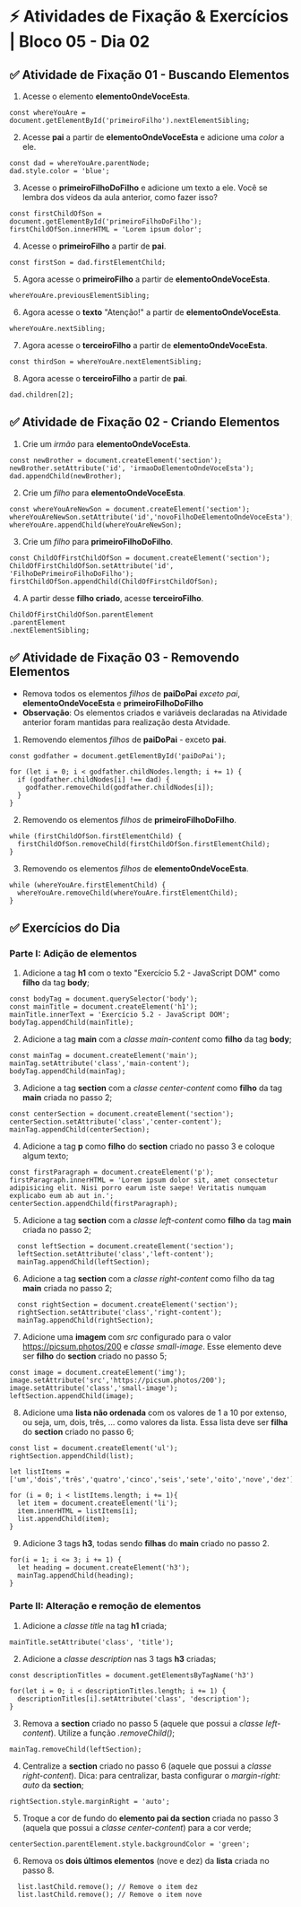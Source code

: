 # &#9889; Atividades de Fixação & Exercícios | Bloco 05 - Dia 02

## &#9989; Atividade de Fixação 01 - Buscando Elementos

1. Acesse o elemento **elementoOndeVoceEsta**.
```
const whereYouAre = document.getElementById('primeiroFilho').nextElementSibling;
```

2. Acesse **pai** a partir de **elementoOndeVoceEsta** e adicione uma *color* a ele.
```
const dad = whereYouAre.parentNode;
dad.style.color = 'blue';
```

3. Acesse o **primeiroFilhoDoFilho** e adicione um texto a ele. Você se lembra dos vídeos da aula anterior, como fazer isso?
```
const firstChildOfSon = document.getElementById('primeiroFilhoDoFilho');
firstChildOfSon.innerHTML = 'Lorem ipsum dolor';
```

4. Acesse o **primeiroFilho** a partir de **pai**.
```
const firstSon = dad.firstElementChild;
```

5. Agora acesse o **primeiroFilho** a partir de **elementoOndeVoceEsta**.
```
whereYouAre.previousElementSibling;
```

6. Agora acesse o **texto** "Atenção!" a partir de **elementoOndeVoceEsta**.
```
whereYouAre.nextSibling;
```

7. Agora acesse o **terceiroFilho** a partir de **elementoOndeVoceEsta**.
```
const thirdSon = whereYouAre.nextElementSibling;
```

8. Agora acesse o **terceiroFilho** a partir de **pai**.
```
dad.children[2];
```

## &#9989; Atividade de Fixação 02 - Criando Elementos

1. Crie um *irmão* para **elementoOndeVoceEsta**.
```
const newBrother = document.createElement('section');
newBrother.setAttribute('id', 'irmaoDoElementoOndeVoceEsta');
dad.appendChild(newBrother);
```

2. Crie um *filho* para **elementoOndeVoceEsta**.
```
const whereYouAreNewSon = document.createElement('section');
whereYouAreNewSon.setAttribute('id','novoFilhoDeElementoOndeVoceEsta');
whereYouAre.appendChild(whereYouAreNewSon);
```

3. Crie um *filho* para **primeiroFilhoDoFilho**.
```
const ChildOfFirstChildOfSon = document.createElement('section');
ChildOfFirstChildOfSon.setAttribute('id', 'FilhoDePrimeiroFilhoDoFilho');
firstChildOfSon.appendChild(ChildOfFirstChildOfSon);
```

4. A partir desse **filho criado**, acesse **terceiroFilho**.
```
ChildOfFirstChildOfSon.parentElement
.parentElement
.nextElementSibling;
```

## &#9989; Atividade de Fixação 03 - Removendo Elementos
- Remova todos os elementos *filhos* de **paiDoPai** *exceto pai*, **elementoOndeVoceEsta** e **primeiroFilhoDoFilho**
- **Observação**: Os elementos criados e variáveis declaradas na Atividade anterior foram mantidas para realização desta Atvidade.

1. Removendo elementos *filhos* de **paiDoPai** - exceto **pai**.
```
const godfather = document.getElementById('paiDoPai');

for (let i = 0; i < godfather.childNodes.length; i += 1) {
  if (godfather.childNodes[i] !== dad) {
    godfather.removeChild(godfather.childNodes[i]);
  }
}
```

2. Removendo os elementos *filhos* de **primeiroFilhoDoFilho**.
```
while (firstChildOfSon.firstElementChild) {
  firstChildOfSon.removeChild(firstChildOfSon.firstElementChild);
}
```

3. Removendo os elementos *filhos* de **elementoOndeVoceEsta**.
```
while (whereYouAre.firstElementChild) {
  whereYouAre.removeChild(whereYouAre.firstElementChild);
}
```

## &#9989; Exercícios do Dia
### Parte I: Adição de elementos
1. Adicione a tag **h1** com o texto "Exercício 5.2 - JavaScript DOM" como **filho** da tag **body**;
```
const bodyTag = document.querySelector('body');
const mainTitle = document.createElement('h1');
mainTitle.innerText = 'Exercício 5.2 - JavaScript DOM';
bodyTag.appendChild(mainTitle);
```

2. Adicione a tag **main** com a *classe main-content* como **filho** da tag **body**;
```
const mainTag = document.createElement('main');
mainTag.setAttribute('class','main-content');
bodyTag.appendChild(mainTag);
```

3. Adicione a tag **section** com a *classe center-content* como **filho** da tag **main** criada no passo 2;
```
const centerSection = document.createElement('section');
centerSection.setAttribute('class','center-content');
mainTag.appendChild(centerSection);
```

4. Adicione a tag **p** como **filho** do **section** criado no passo 3 e coloque algum texto;
```
const firstParagraph = document.createElement('p');
firstParagraph.innerHTML = 'Lorem ipsum dolor sit, amet consectetur adipisicing elit. Nisi porro earum iste saepe! Veritatis numquam explicabo eum ab aut in.';
centerSection.appendChild(firstParagraph);
```

5. Adicione a tag **section** com a *classe left-content* como **filho** da tag **main** criada no passo 2;
```
  const leftSection = document.createElement('section');
  leftSection.setAttribute('class','left-content');
  mainTag.appendChild(leftSection);
```

6. Adicione a tag **section** com a *classe right-content* como filho da tag **main** criada no passo 2;
```
  const rightSection = document.createElement('section');
  rightSection.setAttribute('class','right-content');
  mainTag.appendChild(rightSection);
```

7. Adicione uma **imagem** com *src* configurado para o valor https://picsum.photos/200 e *classe small-image*. Esse elemento deve ser **filho** do **section** criado no passo 5;
```
const image = document.createElement('img');
image.setAttribute('src','https://picsum.photos/200');
image.setAttribute('class','small-image');
leftSection.appendChild(image);
```

8. Adicione uma **lista não ordenada** com os valores de 1 a 10 por extenso, ou seja, um, dois, três, ... como valores da lista. Essa lista deve ser **filha** do **section** criado no passo 6;
```
const list = document.createElement('ul');
rightSection.appendChild(list);

let listItems = ['um','dois','três','quatro','cinco','seis','sete','oito','nove','dez'];

for (i = 0; i < listItems.length; i += 1){
  let item = document.createElement('li');
  item.innerHTML = listItems[i];
  list.appendChild(item);
}
```

9. Adicione 3 tags **h3**, todas sendo **filhas** do **main** criado no passo 2.
```
for(i = 1; i <= 3; i += 1) {
  let heading = document.createElement('h3');
  mainTag.appendChild(heading);
}
```

### Parte II: Alteração e remoção de elementos
1. Adicione a *classe title* na tag **h1** criada;
```
mainTitle.setAttribute('class', 'title');
```

2. Adicione a *classe description* nas 3 tags **h3** criadas;
```
const descriptionTitles = document.getElementsByTagName('h3')

for(let i = 0; i < descriptionTitles.length; i += 1) {
  descriptionTitles[i].setAttribute('class', 'description');
}
```

3. Remova a **section** criado no passo 5 (aquele que possui a *classe left-content*). Utilize a função *.removeChild()*;
```
mainTag.removeChild(leftSection);
```

4. Centralize a **section** criado no passo 6 (aquele que possui a *classe right-content*). Dica: para centralizar, basta configurar o *margin-right: auto* da **section**;
```
rightSection.style.marginRight = 'auto';
```

5. Troque a cor de fundo do **elemento pai da section** criada no passo 3 (aquela que possui a *classe center-content*) para a cor verde;
```
centerSection.parentElement.style.backgroundColor = 'green';
```

6. Remova os **dois últimos elementos** (nove e dez) da **lista** criada no passo 8.
```
  list.lastChild.remove(); // Remove o item dez
  list.lastChild.remove(); // Remove o item nove
```